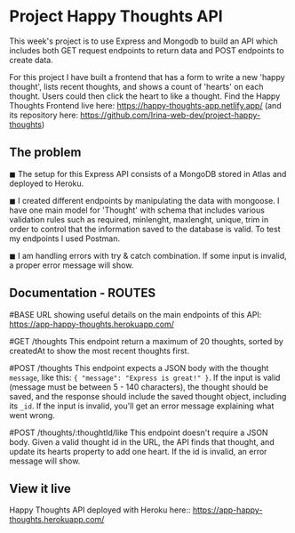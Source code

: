 # Project Happy Thoughts API

This week's project is to use Express and Mongodb to build an API which includes both GET request endpoints to return data and POST endpoints to create data.

For this project I have built a frontend that has a form to write a new 'happy thought', lists recent thoughts, and shows a count of 'hearts' on each thought. Users could then click the heart to like a thought. 
Find the Happy Thoughts Frontend live here: https://happy-thoughts-app.netlify.app/
(and its repository here: https://github.com/Irina-web-dev/project-happy-thoughts) 

## The problem

◼ The setup for this Express API consists of a MongoDB stored in Atlas and deployed to Heroku.

◼ I created different endpoints by manipulating the data with mongoose. I have one main model for 'Thought' with schema that includes various validation rules such as required, minlenght, maxlenght, unique, trim in order to control that the information saved to the database is valid. To test my endpoints I used Postman.

◼ I am handling errors with try & catch combination. If some input is invalid, a proper error message will show.

## Documentation - ROUTES

#BASE URL 
    showing useful details on the main endpoints of this API: https://app-happy-thoughts.herokuapp.com/


#GET /thoughts
This endpoint return a maximum of 20 thoughts, sorted by createdAt to show the most recent thoughts first.

#POST /thoughts
This endpoint expects a JSON body with the thought `message`, like this: `{ "message": "Express is great!" }`. If the input is valid (message must be between 5 - 140 characters), the thought should be saved, and the response should include the saved thought object, including its `_id`. If the input is invalid, you'll get an error message explaining what went wrong.

#POST /thoughts/:thoughtId/like
This endpoint doesn't require a JSON body. Given a valid thought id in the URL, the API finds that thought, and update its hearts property to add one heart. If the id is invalid, an error message will show.

## View it live

Happy Thoughts API deployed with Heroku here:: https://app-happy-thoughts.herokuapp.com/
